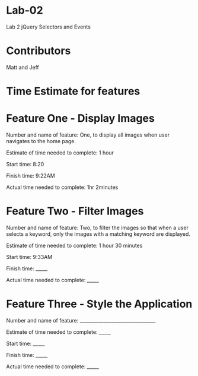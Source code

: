 # Lab-02
Lab 2 jQuery Selectors and Events

# Contributors
Matt and Jeff

# Time Estimate for features

# Feature One - Display Images
Number and name of feature: One, to display all images when user navigates to the home page.

Estimate of time needed to complete: 1 hour

Start time: 8:20

Finish time: 9:22AM

Actual time needed to complete: 1hr 2minutes

# Feature Two - Filter Images
Number and name of feature: Two, to filter the images so that when a user selects a keyword, only the images with a matching keyword are displayed.

Estimate of time needed to complete: 1 hour 30 minutes

Start time: 9:33AM

Finish time: _____

Actual time needed to complete: _____

# Feature Three - Style the Application
Number and name of feature: ________________________________

Estimate of time needed to complete: _____

Start time: _____

Finish time: _____

Actual time needed to complete: _____